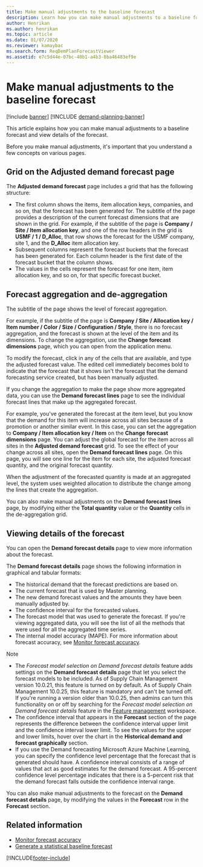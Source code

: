 ```yaml
---
title: Make manual adjustments to the baseline forecast
description: Learn how you can make manual adjustments to a baseline forecast and view details of the forecast with an outline on the adjusted demand forecast page. 
author: Henrikan
ms.author: henrikan
ms.topic: article
ms.date: 01/07/2020
ms.reviewer: kamaybac
ms.search.form: ReqDemPlanForecastViewer
ms.assetid: e7c5d44e-07bc-40b1-a4b3-8ba46483ef9e
---
```


# Make manual adjustments to the baseline forecast

[!include [banner](../includes/banner.md)]
[!INCLUDE [demand-planning-banner](../includes/demand-planning-banner.md)]

This article explains how you can make manual adjustments to a baseline forecast and view details of the forecast.

Before you make manual adjustments, it's important that you understand a few concepts on various pages.

## Grid on the Adjusted demand forecast page

The **Adjusted demand forecast** page includes a grid that has the following structure:

- The first column shows the items, item allocation keys, companies, and so on, that the forecast has been generated for. The subtitle of the page provides a description of the current forecast dimensions that are shown in the grid. For example, if the subtitle of the page is **Company / Site / Item allocation key**, and one of the row headers in the grid is **USMF / 1 / D\_Alloc**, that row shows the forecast for the USMF company, site 1, and the **D\_Alloc** item allocation key.
- Subsequent columns represent the forecast buckets that the forecast has been generated for. Each column header is the first date of the forecast bucket that the column shows.
- The values in the cells represent the forecast for one item, item allocation key, and so on, for that specific forecast bucket.

## Forecast aggregation and de-aggregation

The subtitle of the page shows the level of forecast aggregation.

For example, if the subtitle of the page is **Company / Site / Allocation key / Item number / Color / Size / Configuration / Style**, there is no forecast aggregation, and the forecast is shown at the level of the item and its dimensions. To change the aggregation, use the **Change forecast dimensions** page, which you can open from the application menu.

To modify the forecast, click in any of the cells that are available, and type the adjusted forecast value. The edited cell immediately becomes bold to indicate that the forecast that it shows isn't the forecast that the demand forecasting service created, but has been manually adjusted.

If you change the aggregation to make the page show more aggregated data, you can use the **Demand forecast lines** page to see the individual forecast lines that make up the aggregated forecast.

For example, you've generated the forecast at the item level, but you know that the demand for this item will increase across all sites because of a promotion or another similar event. In this case, you can set the aggregation to **Company / Item allocation key / Item** on the **Change forecast dimensions** page. You can adjust the global forecast for the item across all sites in the **Adjusted demand forecast** grid. To see the effect of your change across all sites, open the **Demand forecast lines** page. On this page, you will see one line for the item for each site, the adjusted forecast quantity, and the original forecast quantity.

When the adjustment of the forecasted quantity is made at an aggregated level, the system uses weighted allocation to distribute the change among the lines that create the aggregation.

You can also make manual adjustments on the **Demand forecast lines** page, by modifying either the **Total quantity** value or the **Quantity** cells in the de-aggregation grid.

## Viewing details of the forecast

You can open the **Demand forecast details** page to view more information about the forecast.

The **Demand forecast details** page shows the following information in graphical and tabular formats:

- The historical demand that the forecast predictions are based on.
- The current forecast that is used by Master planning.
- The new demand forecast values and the amounts they have been manually adjusted by.
- The confidence interval for the forecasted values.
- The forecast model that was used to generate the forecast. If you're viewing aggregated data, you will see the list of all the methods that were used for all the aggregated time series.
- The internal model accuracy (MAPE). For more information about forecast accuracy, see [Monitor forecast accuracy](monitor-forecast-accuracy.md).

> [!NOTE]
> - The *Forecast model selection on Demand forecast details* feature adds settings on the **Demand forecast details** page that let you select the forecast models to be included. As of Supply Chain Management version 10.0.21, this feature is turned on by default. As of Supply Chain Management 10.0.25, this feature is mandatory and can't be turned off. If you're running a version older than 10.0.25, then admins can turn this functionality on or off by searching for the *Forecast model selection on Demand forecast details* feature in the [Feature management](../../fin-ops-core/fin-ops/get-started/feature-management/feature-management-overview.md) workspace.
> - The confidence interval that appears in the **Forecast** section of the page represents the difference between the confidence interval upper limit and the confidence interval lower limit. To see the values for the upper and lower limits, hover over the chart in the **Historical demand and forecast graphically** section.
> - If you use the Demand forecasting Microsoft Azure Machine Learning, you can specify the confidence level percentage that the forecast that is generated should have. A confidence interval consists of a range of values that act as good estimates for the demand forecast. A 95-percent confidence level percentage indicates that there is a 5-percent risk that the demand forecast falls outside the confidence interval range.

You can also make manual adjustments to the forecast on the **Demand forecast details** page, by modifying the values in the **Forecast** row in the **Forecast** section.

## Related information

- [Monitor forecast accuracy](monitor-forecast-accuracy.md)
- [Generate a statistical baseline forecast](generate-statistical-baseline-forecast.md)

[!INCLUDE[footer-include](../../includes/footer-banner.md)]
